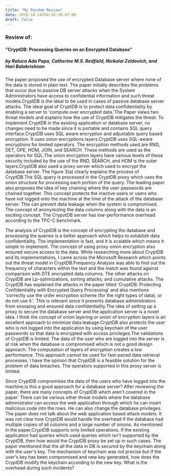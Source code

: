 ```yaml
---
title: "My Random Review"
date: 2018-10-14T04:56:39-07:00
draft: false
---
```


### Review of:

#### "CryptDB: Processing Queries on an Encrypted Database"
##### by  Raluca Ada Popa, Catherine M.S. Redfield, Nickolai Zeldovich, and Hari Balakrishnan


The paper proposed the use of encrypted Database server where none of the data is stored in plain text. The paper initially describes the problems that occur due to passive DB server attacks when the System Administrators have access to confidential information and such threat models.CryptDB is the ideal to be used in cases of passive database server attacks. The ideal goal of CryptDB is to protect data confidentiality by enabling a server to 'compute over encrypted data.'The Paper views two threat models and explains how the use of CryptDB mitigates the threat. To implement CryptDB in the existing application or database server, no changes need to be made since it is portable and contains SQL query interface.CryptDB uses SQL aware encryption and adjustable query based encryption. It uses onion encryptions layers.CryptDB uses SQL-aware encryptions for limited operators. The encryption methods used are RND, DET, OPE, HOM, JOIN, and SEARCH. These methods are used as the operators for SQL.The onion encryption layers have various levels of these security included by the use of the RND, SEARCH, and HOM is the outer layers.CryptDB also used a proxy server which used to encrypt the database server. The figure 3(a) clearly explains the process of CryptDB.The SQL query is processed in the CryptDB proxy which uses the onion structure for processing each portion of the query. The leading paper also proposes the idea of key chaining where the user passwords are chained together. This concept protects the inactive users or users who have not logged onto the machine at the time of the attack of the database server. This can prevent data leakage when the system is compromised. The concept of anonymizing the data columns along with the data is an exciting concept. The CrypotDB server has low-performance overhead according to the TPC-C benchmark.

The analysis of CryptDB is the concept of encrypting the database and processing the queries is a better approach which helps to establish data confidentiality. The implementation is fast, and it is scalable which means it simple to implement. The concept of using proxy onion encryption also ensured secure access to the data. While researching more about CryptDB and its implementations, I came across the Microsoft Research which points out the threat model in CryptDB.Frequency Analysis was able to find out the frequency of characters within the text and the match was found against comparison with DTE encrypted data columns. The other attacks on CryptDB are Lp-optimizations, sorting attacks, and cumulative attacks. The CryptDB has explained the attacks in the paper titled 'CryptDB: Protecting Confidentiality with Encrypted Query Processing' and also mentions 'correctly use the order encryption scheme (for the right types of data), or do not use it.'. This is relevant since it prevents database administrators from snooping and ensured data confidentiality.The idea of setting up a proxy to secure the database server and the application server is a novel idea. I think the concept of onion layering or union of encryption layers is an excellent approach to minimize data leakage.CryptDB also protects the user who is not logged into the application by using keychain of the user passwords so that data is encrypted with access privileges.The validations of CryptDB is limited. The data of the user who are logged into the server is at risk when the database is compromised which is not a good design approach. The computation of layers of encryption creates a low performance. This approach cannot be used for fast-paced data retrieval processes. I have the opinion that CryptDB is a feasible solution for the problem of data breaches. The operators supported in this proxy server is limited.


Since CryptDB compromises the data of the users who have logged into the machine,is this a good approach for a database server? After reviewing the paper, there are many concepts of CryptDB which aren't covered in the paper. There can be various other threat models where the database administrator can access the web application through which he can insert malicious code into the rows. He can also change the database privileges. The paper does not talk about the web application based attack models. It was not clear how CryptDB would handle the overhead if the database had multiple copies of all columns and a large number of onions. As mentioned in the paper,CryptDB supports only limited operations. If the existing application had queries which used queries which isn't supported by the CryptDB, then how would the CryptDB proxy be set up in such cases. The paper mentioned that the all the data in DB is secured by the keychain along with the user's key. The mechanism of keychain was not precise but if the user's key has been compromised and new key generated, how does the CryptDB modify the keychain according to the new key. What is the overhead during such incidents?

